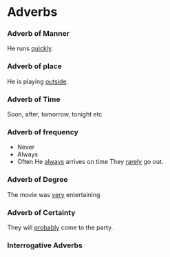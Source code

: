 # Adverbs
### Adverb of Manner
He runs <u>quickly</u>. 

### Adverb of place
He is playing <u>outside</u>.
### Adverb of Time
Soon, after, tomorrow, tonight etc
### Adverb of frequency
- Never
- Always
- Often
He <u>always</u> arrives on time
They <u>rarely</u> go out.

### Adverb of Degree
The movie was <u>very</u> entertaining

### Adverb of Certainty
They will <u>probably</u> come to the party.

### Interrogative Adverbs

